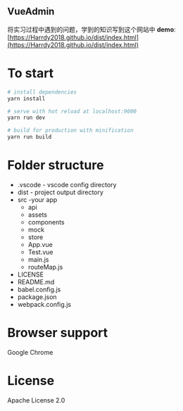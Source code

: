 ## VueAdmin
将实习过程中遇到的问题，学到的知识写到这个网站中
**demo**: [https://Harrdy2018.github.io/dist/index.html](https://Harrdy2018.github.io/dist/index.html)

# To start

``` bash
# install dependencies
yarn install

# serve with hot reload at localhost:9000
yarn run dev

# build for production with minification
yarn run build

```

# Folder structure
* .vscode - vscode config directory
* dist - project output directory
* src -your app
    * api
    * assets
    * components
    * mock
    * store
    * App.vue
    * Test.vue
    * main.js
    * routeMap.js
* LICENSE
* README.md
* babel.config.js
* package.json
* webpack.config.js

# Browser support

Google Chrome

# License
Apache License 2.0